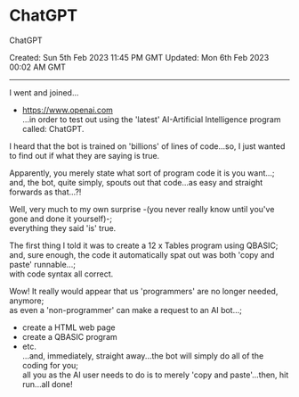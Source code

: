 # ChatGPT
ChatGPT

Created: Sun 5th Feb 2023 11:45 PM GMT
Updated: Mon 6th Feb 2023 00:02 AM GMT

-----

I went and joined...
- https://www.openai.com  
...in order to test out using the 'latest' AI-Artificial Intelligence program called: ChatGPT.

I heard that the bot is trained on 'billions' of lines of code...so, I just wanted to find out if what they are saying is true.  

Apparently, you merely state what sort of program code it is you want...;   
and, the bot, quite simply, spouts out that code...as easy and straight forwards as that...?!  

Well, very much to my own surprise -(you never really know until you've gone and done it yourself)-;   
everything they said 'is' true. 

The first thing I told it was to create a 12 x Tables program using QBASIC;     
and, sure enough, the code it automatically spat out was both 'copy and paste' runnable...;   
with code syntax all correct.  

Wow! It really would appear that us 'programmers' are no longer needed, anymore;    
as even a 'non-programmer' can make a request to an AI bot...;  
- create a HTML web page  
- create a QBASIC program  
- etc.  
...and, immediately, straight away...the bot will simply do all of the coding for you;    
all you as the AI user needs to do is to merely 'copy and paste'...then, hit run...all done!  
